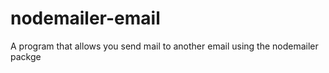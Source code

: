 # nodemailer-email
A program that allows you send mail to another email using the nodemailer packge
